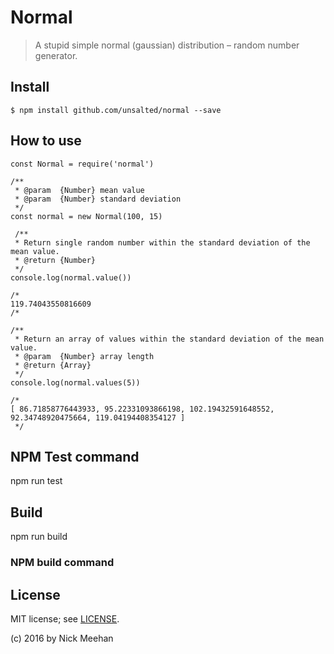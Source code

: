 # Normal

> A stupid simple normal (gaussian) distribution – random number generator.

## Install

```
$ npm install github.com/unsalted/normal --save
```

## How to use

```
const Normal = require('normal')

/**
 * @param  {Number} mean value
 * @param  {Number} standard deviation
 */
const normal = new Normal(100, 15)

 /**
 * Return single random number within the standard deviation of the mean value.
 * @return {Number}
 */
console.log(normal.value())

/*
119.74043550816609
/*

/**
 * Return an array of values within the standard deviation of the mean value.
 * @param  {Number} array length
 * @return {Array}
 */
console.log(normal.values(5))

/*
[ 86.71858776443933, 95.22331093866198, 102.19432591648552, 92.34748920475664, 119.04194408354127 ]
 */

```

## NPM Test command

npm run test

## Build

npm run build

### NPM build command

## License

MIT license; see [LICENSE](./LICENSE).

(c) 2016 by Nick Meehan
